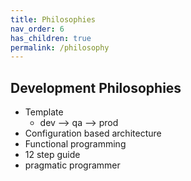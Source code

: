 ```yaml
---
title: Philosophies
nav_order: 6
has_children: true
permalink: /philosophy
---
```


## Development Philosophies

- Template
  - dev --> qa --> prod
- Configuration based architecture
- Functional programming
- 12 step guide
- pragmatic programmer
